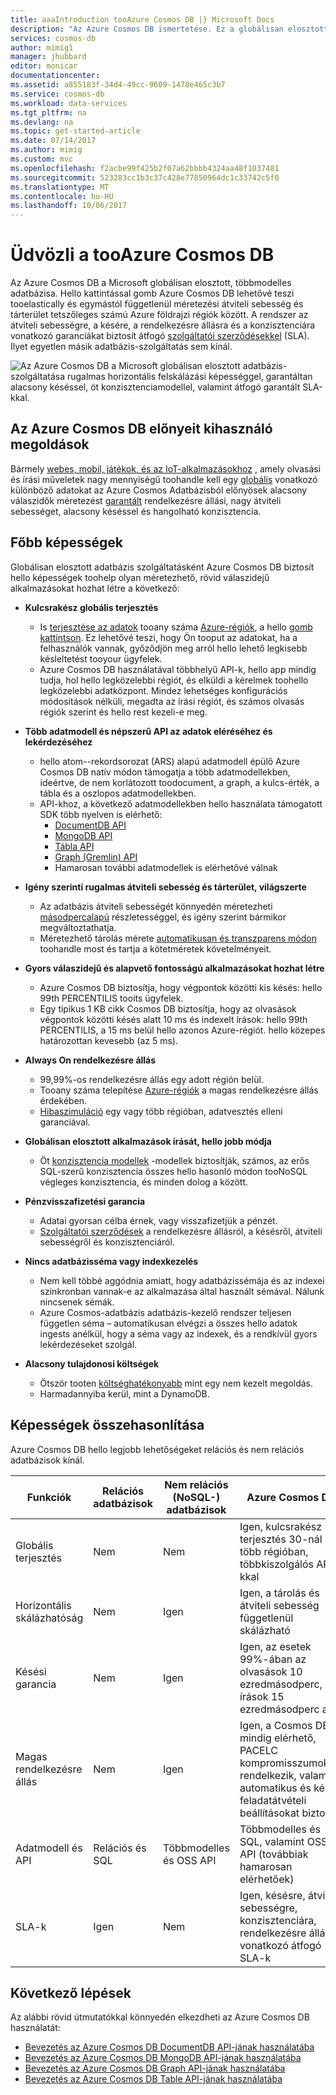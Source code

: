 ```yaml
---
title: aaaIntroduction tooAzure Cosmos DB |} Microsoft Docs
description: "Az Azure Cosmos DB ismertetése. Ez a globálisan elosztott, többmodelles adatbázis az alacsony késés, a rugalmas skálázhatóság és a magas rendelkezésre állás jegyében készült."
services: cosmos-db
author: mimig1
manager: jhubbard
editor: monicar
documentationcenter: 
ms.assetid: a855183f-34d4-49cc-9609-1478e465c3b7
ms.service: cosmos-db
ms.workload: data-services
ms.tgt_pltfrm: na
ms.devlang: na
ms.topic: get-started-article
ms.date: 07/14/2017
ms.author: mimig
ms.custom: mvc
ms.openlocfilehash: f2acbe99f425b2f07a62bbbb4324aa48f1037481
ms.sourcegitcommit: 523283cc1b3c37c428e77850964dc1c33742c5f0
ms.translationtype: MT
ms.contentlocale: hu-HU
ms.lasthandoff: 10/06/2017
---
```

# <a name="welcome-tooazure-cosmos-db"></a>Üdvözli a tooAzure Cosmos DB

Az Azure Cosmos DB a Microsoft globálisan elosztott, többmodelles adatbázisa. Hello kattintással gomb Azure Cosmos DB lehetővé teszi tooelastically és egymástól függetlenül méretezési átviteli sebesség és tárterület tetszőleges számú Azure földrajzi régiók között. A rendszer az átviteli sebességre, a késére, a rendelkezésre állásra és a konzisztenciára vonatkozó garanciákat biztosít átfogó [szolgáltatói szerződésekkel](https://aka.ms/acdbsla) (SLA). Ilyet egyetlen másik adatbázis-szolgáltatás sem kínál.

![Az Azure Cosmos DB a Microsoft globálisan elosztott adatbázis-szolgáltatása rugalmas horizontális felskálázási képességgel, garantáltan alacsony késéssel, öt konzisztenciamodellel, valamint átfogó garantált SLA-kkal.](./media/introduction/azure-cosmos-db.png)

## <a name="solutions-that-benefit-from-azure-cosmos-db"></a>Az Azure Cosmos DB előnyeit kihasználó megoldások

Bármely [webes, mobil, játékok, és az IoT-alkalmazásokhoz](use-cases.md) , amely olvasási és írási műveletek nagy mennyiségű toohandle kell egy [globális](distribute-data-globally.md) vonatkozó különböző adatokat az Azure Cosmos Adatbázisból előnyösek alacsony válaszidők méretezést [garantált](https://azure.microsoft.com/support/legal/sla/cosmos-db/) rendelkezésre állási, nagy átviteli sebességet, alacsony késéssel és hangolható konzisztencia.

## <a name="key-capabilities"></a>Főbb képességek
Globálisan elosztott adatbázis szolgáltatásként Azure Cosmos DB biztosít hello képességek toohelp olyan méretezhető, rövid válaszidejű alkalmazásokat hozhat létre a következő:

* **Kulcsrakész globális terjesztés**
    * Is [terjesztése az adatok](distribute-data-globally.md) tooany száma [Azure-régiók](https://azure.microsoft.com/regions/), a hello [gomb kattintson](tutorial-global-distribution-documentdb.md). Ez lehetővé teszi, hogy Ön tooput az adatokat, ha a felhasználók vannak, győződjön meg arról hello lehető legkisebb késleltetést tooyour ügyfelek. 
    * Azure Cosmos DB használatával többhelyű API-k, hello app mindig tudja, hol hello legközelebbi régiót, és elküldi a kérelmek toohello legközelebbi adatközpont. Mindez lehetséges konfigurációs módosítások nélküli, megadta az írási régiót, és számos olvasás régiók szerint és hello rest kezeli-e meg.

* **Több adatmodell és népszerű API az adatok eléréséhez és lekérdezéséhez**
    * hello atom--rekordsorozat (ARS) alapú adatmodell épülő Azure Cosmos DB natív módon támogatja a több adatmodellekben, ideértve, de nem korlátozott toodocument, a graph, a kulcs-érték, a tábla és a oszlopos adatmodellekben.
    * API-khoz, a következő adatmodellekben hello használata támogatott SDK több nyelven is elérhető:
        * [DocumentDB API](documentdb-introduction.md)
        * [MongoDB API](mongodb-introduction.md)
        * [Tábla API](table-introduction.md)
        * [Graph (Gremlin) API](graph-introduction.md)
        * Hamarosan további adatmodellek is elérhetővé válnak 

* **Igény szerinti rugalmas átviteli sebesség és tárterület, világszerte**
    * Az adatbázis átviteli sebességét könnyedén méretezheti [másodpercalapú](request-units.md) részletességgel, és igény szerint bármikor megváltoztathatja. 
    * Méretezhető tárolás mérete [automatikusan és transzparens módon](partition-data.md) toohandle most és tartja a kötetméretek követelményeit.

* **Gyors válaszidejű és alapvető fontosságú alkalmazásokat hozhat létre**
    * Azure Cosmos DB biztosítja, hogy végpontok közötti kis késés: hello 99th PERCENTILIS tooits ügyfelek. 
    * Egy tipikus 1 KB cikk Cosmos DB biztosítja, hogy az olvasások végpontok közötti késés alatt 10 ms és indexelt írások: hello 99th PERCENTILIS, a 15 ms belül hello azonos Azure-régiót. hello közepes határozottan kevesebb (az 5 ms).

* **Always On rendelkezésre állás**
    * 99,99%-os rendelkezésre állás egy adott régión belül.
    * Tooany száma telepítése [Azure-régiók](https://azure.microsoft.com/regions) a magas rendelkezésre állás érdekében.
    * [Hibaszimuláció](regional-failover.md) egy vagy több régióban, adatvesztés elleni garanciával. 

* **Globálisan elosztott alkalmazások írását, hello jobb módja**
    * Öt [konzisztencia modellek](consistency-levels.md) -modellek biztosítják, számos, az erős SQL-szerű konzisztencia összes hello hasonló módon tooNoSQL végleges konzisztencia, és minden dolog a között. 
  
* **Pénzvisszafizetési garancia**
    * Adatai gyorsan célba érnek, vagy visszafizetjük a pénzét. 
    * [Szolgáltatói szerződések](https://aka.ms/acdbsla) a rendelkezésre állásról, a késésről, átviteli sebességről és konzisztenciáról. 

* **Nincs adatbázisséma vagy indexkezelés**
    * Nem kell többé aggódnia amiatt, hogy adatbázissémája és az indexei szinkronban vannak-e az alkalmazása által használt sémával. Nálunk nincsenek sémák. 
    * Azure Cosmos-adatbázis adatbázis-kezelő rendszer teljesen független séma – automatikusan elvégzi a összes hello adatok ingests anélkül, hogy a séma vagy az indexek, és a rendkívül gyors lekérdezéseket szolgál. 

* **Alacsony tulajdonosi költségek**
    * Ötször tooten [költséghatékonyabb](https://aka.ms/cosmos-db-tco-paper) mint egy nem kezelt megoldás.
    * Harmadannyiba kerül, mint a DynamoDB.

## <a name="capability-comparison"></a>Képességek összehasonlítása

Azure Cosmos DB hello legjobb lehetőségeket relációs és nem relációs adatbázisok kínál.

| Funkciók | Relációs adatbázisok   | Nem relációs (NoSQL-) adatbázisok |    Azure Cosmos DB |
| --- | --- | --- | --- |
| Globális terjesztés | Nem | Nem | Igen, kulcsrakész terjesztés 30-nál is több régióban, többkiszolgálós API-kkal|
| Horizontális skálázhatóság | Nem | Igen | Igen, a tárolás és átviteli sebesség függetlenül skálázható | 
| Késési garancia | Nem | Igen | Igen, az esetek 99%-ában az olvasások 10 ezredmásodperc, az írások 15 ezredmásodperc alatt | 
| Magas rendelkezésre állás | Nem | Igen | Igen, a Cosmos DB mindig elérhető, PACELC kompromisszumokkal rendelkezik, valamint automatikus és kézi feladatátvételi beállításokat biztosít|
| Adatmodell és API | Relációs és SQL | Többmodelles és OSS API | Többmodelles és SQL, valamint OSS API (továbbiak hamarosan elérhetőek) |
| SLA-k | Igen | Nem | Igen, késésre, átviteli sebességre, konzisztenciára, rendelkezésre állásra vonatkozó átfogó SLA-k |


## <a name="next-steps"></a>Következő lépések
Az alábbi rövid útmutatókkal könnyedén elkezdheti az Azure Cosmos DB használatát:

* [Bevezetés az Azure Cosmos DB DocumentDB API-jának használatába](create-documentdb-dotnet.md)
* [Bevezetés az Azure Cosmos DB MongoDB API-jának használatába](create-mongodb-nodejs.md)
* [Bevezetés az Azure Cosmos DB Graph API-jának használatába](create-graph-dotnet.md)
* [Bevezetés az Azure Cosmos DB Table API-jának használatába](create-table-dotnet.md)

